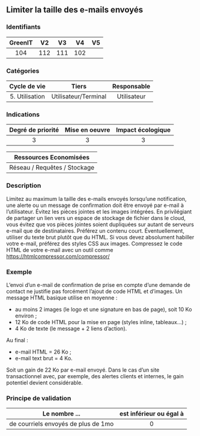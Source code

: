 ## Limiter la taille des e-mails envoyés

### Identifiants

| GreenIT |  V2  |  V3  | V4  | V5  |
|:-------:|:----:|:----:|:---:|:---:|
|   104   | 112  | 111  | 102 |  |

### Catégories

| Cycle de vie |  Tiers  |  Responsable  |
|:---------:|:----:|:----:|
| 5. Utilisation | Utilisateur/Terminal | Utilisateur |

### Indications

| Degré de priorité |      Mise en oeuvre       |  Impact écologique    |
|:-------------------:|:-------------------------:|:---------------------:|
| 3 | 3 | 3 |

| Ressources Economisées |
|:----------------------:|
|  Réseau / Requêtes / Stockage  |

### Description

Limitez au maximum la taille des e-mails envoyés lorsqu’une notification, une alerte ou un message de confirmation doit être envoyé par e-mail à l’utilisateur.
Évitez les pièces jointes et les images intégrées. En privilégiant de partager un lien vers un espace de stockage de fichier dans le cloud, vous évitez que vos pièces jointes soient dupliquées sur autant de serveurs e-mail que de destinataires.
Préférez un contenu court. Éventuellement, utiliser du texte brut plutôt que du HTML.
Si vous devez absolument habiller votre e-mail, préférez des styles CSS aux images.
Compressez le code HTML de votre e-mail avec un outil comme https://htmlcompressor.com/compressor/

### Exemple

L’envoi d’un e-mail de confirmation de prise en compte d’une demande de contact ne justifie pas forcément l’ajout de code HTML et d’images.
Un message HTML basique utilise en moyenne :
 - au moins 2 images (le logo et une signature en bas de page), soit 10 Ko environ ;
 - 12 Ko de code HTML pour la mise en page (styles inline, tableaux...) ;
 - 4 Ko de texte (le message + 2 liens d’action).

Au final :
 - e-mail HTML = 26 Ko ;
 - e-mail text brut = 4 Ko.

Soit un gain de 22 Ko par e-mail envoyé.
Dans le cas d’un site transactionnel avec, par exemple, des alertes clients et internes, le gain potentiel devient considérable.


### Principe de validation

| Le nombre ...     | est inférieur ou égal à   |  
|-------------------|:-------------------------:|
| de courriels envoyés de plus de 1mo  |  0 |
